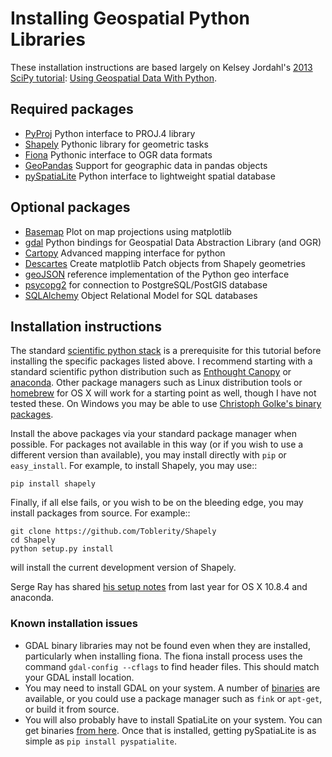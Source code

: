 # Installing Geospatial Python Libraries

These installation instructions are based largely on Kelsey Jordahl's [2013 SciPy tutorial][]: [Using Geospatial Data With Python][].

## Required packages

- [PyProj][] Python interface to PROJ.4 library
- [Shapely][] Pythonic library for geometric tasks
- [Fiona][] Pythonic interface to OGR data formats
- [GeoPandas][] Support for geographic data in pandas objects
- [pySpatiaLite][] Python interface to lightweight spatial database

## Optional packages

- [Basemap][] Plot on map projections using matplotlib
- [gdal][] Python bindings for Geospatial Data Abstraction Library (and OGR)
- [Cartopy][] Advanced mapping interface for python
- [Descartes][] Create matplotlib Patch objects from Shapely geometries
- [geoJSON][] reference implementation of the Python geo interface
- [psycopg2][] for connection to PostgreSQL/PostGIS database
- [SQLAlchemy][] Object Relational Model for SQL databases

[PyProj]: http://code.google.com/p/pyproj
[Basemap]: https://github.com/matplotlib/basemap
[Cartopy]: http://scitools.org.uk/cartopy
[Descartes]: https://pypi.python.org/pypi/descartes
[geoJSON]: https://pypi.python.org/pypi/geojson
[gdal]: https://pypi.python.org/pypi/GDAL
[Shapely]: http://toblerity.github.io/shapely
[Fiona]: http://toblerity.github.io/fiona
[psycopg2]: https://pypi.python.org/pypi/psycopg2
[SQLAlchemy]: http://www.sqlalchemy.org
[GeoPandas]: https://github.com/kjordahl/geopandas
[pySpatiaLite]: https://github.com/lokkju/pyspatialite
[2013 SciPy tutorial]: https://github.com/kjordahl/SciPy2013
[Using Geospatial Data With Python]: http://kjordahl.github.io/SciPy2013

## Installation instructions

The standard [scientific python stack][] is a prerequisite for this tutorial before installing the specific packages listed above.  I recommend starting with a standard scientific python distribution such as [Enthought Canopy][] or [anaconda][]. Other package managers such as Linux distribution tools or [homebrew][] for OS X will work for a starting point as well, though I have not tested these. On Windows you may be able to use [Christoph Golke's binary packages][].

Install the above packages via your standard package manager when possible.  For packages not available in this way (or if you wish to use a different version than available), you may install directly with `pip` or `easy_install`.  For example, to install Shapely, you may use::

    pip install shapely

Finally, if all else fails, or you wish to be on the bleeding edge, you may install packages from source.  For example::

    git clone https://github.com/Toblerity/Shapely
    cd Shapely
    python setup.py install

will install the current development version of Shapely.

Serge Ray has shared [his setup notes][] from last year for OS X 10.8.4 and anaconda. 

[Enthought Canopy]: https://www.enthought.com/products/canopy
[anaconda]: https://store.continuum.io/cshop/anaconda
[scientific python stack]: http://www.scipy.org/install.html
[Christoph Golke's binary packages]: http://www.lfd.uci.edu/~gohlke/pythonlibs
[his setup notes]: https://github.com/kjordahl/SciPy2013/blob/master/osx-anaconda.md
[homebrew]: http://brew.sh/

### Known installation issues

- GDAL binary libraries may not be found even when they are installed, particularly when installing fiona.  The fiona install process uses the command `gdal-config --cflags` to find header files.  This should match your GDAL install location.
- You may need to install GDAL on your system.  A number of [binaries][] are available, or you could use a package manager such as `fink` or `apt-get`, or build it from source.
- You will also probably have to install SpatiaLite on your system. You can get binaries [from here][]. Once that is installed, getting pySpatiaLite is as simple as `pip install pyspatialite`.

[binaries]: http://trac.osgeo.org/gdal/wiki/DownloadingGdalBinaries
[from here]: http://www.gaia-gis.it/spatialite-2.4.0-4/binaries.html
